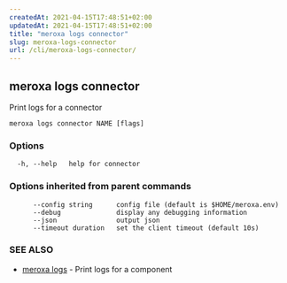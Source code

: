 ```yaml
---
createdAt: 2021-04-15T17:48:51+02:00
updatedAt: 2021-04-15T17:48:51+02:00
title: "meroxa logs connector"
slug: meroxa-logs-connector
url: /cli/meroxa-logs-connector/
---
```

## meroxa logs connector

Print logs for a connector

```
meroxa logs connector NAME [flags]
```

### Options

```
  -h, --help   help for connector
```

### Options inherited from parent commands

```
      --config string      config file (default is $HOME/meroxa.env)
      --debug              display any debugging information
      --json               output json
      --timeout duration   set the client timeout (default 10s)
```

### SEE ALSO

* [meroxa logs](/cli/meroxa-logs/)	 - Print logs for a component

